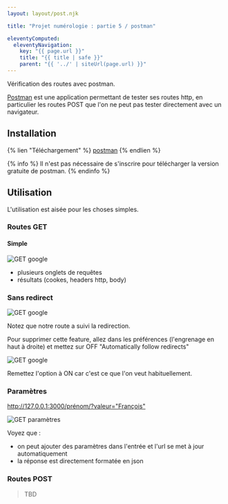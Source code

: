 ```yaml
---
layout: layout/post.njk

title: "Projet numérologie : partie 5 / postman"

eleventyComputed:
  eleventyNavigation:
    key: "{{ page.url }}"
    title: "{{ title | safe }}"
    parent: "{{ '../' | siteUrl(page.url) }}"
---
```


<!-- début résumé -->

Vérification des routes avec postman.

<!-- fin résumé -->

[Postman](https://www.postman.com/) est une application permettant de tester ses routes http, en particulier les routes POST que l'on ne peut pas tester directement avec un navigateur.

## Installation

{% lien "Téléchargement" %}
[postman](https://www.postman.com/downloads/)
{% endlien %}

{% info %}
Il n'est pas nécessaire de s'inscrire pour télécharger la version gratuite de postman.
{% endinfo %}

## Utilisation

L'utilisation est aisée pour les choses simples.

### Routes GET

#### Simple

![GET google](get-google.png)

* plusieurs onglets de requêtes
* résultats (cookes, headers http, body)

### Sans redirect

![GET google](get-numérologie-redirect.png)

Notez que notre route a suivi la redirection.

Pour supprimer cette feature, allez dans les préférences (l'engrenage en haut à droite) et mettez sur OFF "Automatically follow redirects"

![GET google](get-numérologie-sans-redirect.png)

Remettez l'option à ON car c'est ce que l'on veut habituellement.

### Paramètres

<http://127.0.0.1:3000/prénom/?valeur="François">

![GET paramètres](get-numérologie-paramètres.png)

Voyez que :

* on peut ajouter des paramètres dans l'entrée et l'url se met à jour automatiquement
* la réponse est directement formatée en json

### Routes POST

> TBD
